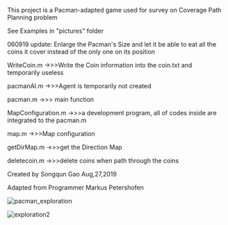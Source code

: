 This project is a Pacman-adapted game used for survey on Coverage Path Planning problem

See Examples in "pictures" folder 

060919 update: Enlarge the Pacman's Size and let it be able to eat all the coins it cover instead of the only one on its position



WriteCoin.m					  ->>>Write the Coin information into the coin.txt and temporarily useless

pacmanAI.m					  ->>>Agent is temporarily not created

pacman.m  				   	->>> main function

MapConfiguration.m		->>>a development program, all of codes inside are integrated to the pacman.m

map.m								->>>Map configuration

getDirMap.m					 ->>>get the Direction Map	

deletecoin.m					 ->>>delete coins when path through the coins







Created by Songqun Gao Aug,27,2019

Adapted from Programmer Markus Petershofen

![pacman_exploration](C:\Users\wilso\Desktop\pacman_exploration\pictures\pacman_exploration.png)

![exploration2](C:\Users\wilso\Desktop\pacman_exploration\pictures\exploration2.png)